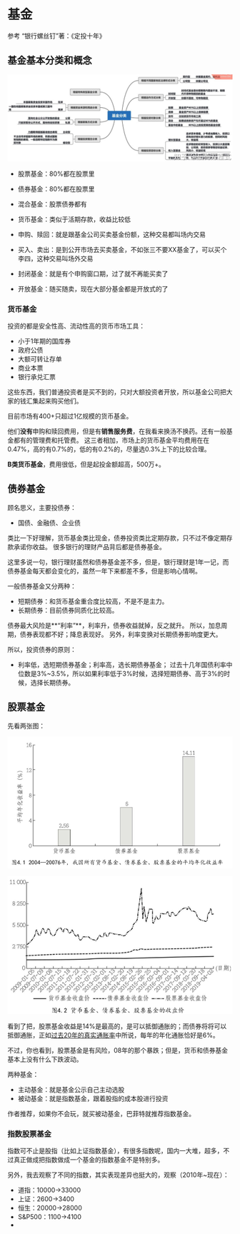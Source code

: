 # 基金

参考 “银行螺丝钉”著：《定投十年》

## 基金基本分类和概念

![](/images/20210503/1620027503045.jpg)

- 股票基金：80%都在股票里
- 债券基金：80%都在股票里
- 混合基金：股票债券都有
- 货币基金：类似于活期存款，收益比较低

- 申购、赎回：就是跟基金公司买卖基金份额，这种交易都叫场内交易
- 买入、卖出：是到公开市场去买卖基金，不如张三不要XX基金了，可以买个李四，这种交易叫场外交易

- 封闭基金：就是有个申购窗口期，过了就不再能买卖了
- 开放基金：随买随卖，现在大部分基金都是开放式的了


### 货币基金

投资的都是安全性高、流动性高的货币市场工具：
- 小于1年期的国库券
- 政府公债
- 大额可转让存单
- 商业本票
- 银行承兑汇票

这些东西，我们普通投资者是买不到的，只对大额投资者开放，所以基金公司把大家的钱汇集起来购买他们。

目前市场有400+只超过1亿规模的货币基金。

他们**没有**申购和赎回费用，但是有**销售服务费**，在我看来换汤不换药。还有一般基金都有的管理费和托管费。
这三者相加，市场上的货币基金平均费用在在0.47%，高的有0.7%的，低的有0.2%的，尽量选0.3%上下的比较合理。

**B类货币基金**，费用很低，但是起投金额超高，500万+。

## 债券基金

顾名思义，主要投债券：
- 国债、金融债、企业债

类比一下好理解，货币基金类比现金，债券投资类比定期存款，只不过不像定期存款承诺你收益。
很多银行的理财产品背后都是债券基金。

这里多说一句，银行理财虽然和债券基金差不多，但是，银行理财是1年一记，而债券基金每天都会变化的，虽然一年下来都差不多，但是影响心情啊。

一般债券基金又分两种：
- 短期债券：和货币基金重合度比较高，不是不是主力。
- 长期债券：目前债券同质化比较高。

债券最大风险是**“利率”**，利率升，债券收益就掉，反之就升。
所以，加息周期，债券表现都不好；降息表现好。
另外，利率变换对长期债券影响度更大。

所以，投资债券的原则：
- 利率低，选短期债券基金；利率高，选长期债券基金；
过去十几年国债利率中位数是3%\~3.5%，所以如果利率低于3%时候，选择短期债券、高于3%的时候，选择长期债券。

## 股票基金

先看两张图：

![](/images/20210503/1620029492767.jpg)

![](/images/20210503/1620029619014.jpg)

看到了把，股票基金收益是14%是最高的，是可以抵御通胀的；而债券将将可以抵御通胀，正如[过去20年的真实通胀率](https://mp.weixin.qq.com/s/wal17un9ENkGMp6W07O_Vw)中所说，每年的年化通胀恰好是6%。

不过，你也看到，股票基金是有风险，08年的那个暴跌；但是，货币和债券基金基本上没有什么下跌波动。

两种基金：
- 主动基金：就是基金公示自己主动选股
- 被动基金：就是指数基金，跟着股指的成本股进行投资

作者推荐，如果你不会玩，就买被动基金，巴菲特就推荐指数基金。

### 指数股票基金

指数可不止是股指（比如上证指数基金），有很多指数呢，国内一大堆，超多，不过真正做成把指数做成一个基金的指数基金不是特别多。

另外，我去观察了不同的指数，其实表现差异也挺大的，观察（2010年~现在）：
- 道指：10000->33000
- 上证：2600->3400
- 恒生：20000->28000
- S&P500：1100->4100
- 






